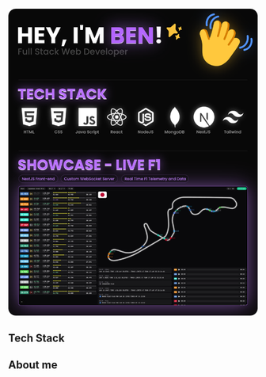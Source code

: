 ![Profile Hero Image](https://raw.githubusercontent.com/bennnzo/bennnzo/main/assets/readme_image.png)

## Tech Stack

## About me